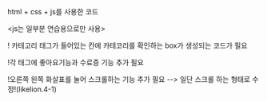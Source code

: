 html + css + js를 사용한 코드

<js는 일부분 연습용으로만 사용>

! 카테고리 태그가 들어있는 칸에 카테코리를 확인하는 box가 생성되는 코드가 필요

!각 태그에 좋아요기능과 수료증 기능 추가 필요

!오른쪽 왼쪽 화살표를 눌어 스크롤하는 기능 추가 필요  --> 일단 스크롤 하는 형태로 수정!(likelion.4-1)
